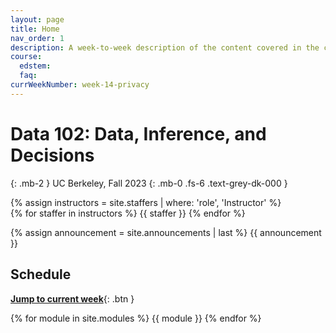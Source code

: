 ```yaml
---
layout: page
title: Home
nav_order: 1
description: A week-to-week description of the content covered in the course.
course:
  edstem: 
  faq: 
currWeekNumber: week-14-privacy
---
```


# Data 102: Data, Inference, and Decisions

{: .mb-2 }
UC Berkeley, Fall 2023
{: .mb-0 .fs-6 .text-grey-dk-000 }


<!-- [Ed](https://edstem.org/){:target="_blank" .btn .btn-ed .mr-1 }
[Datahub](http://data102.datahub.berkeley.edu/){:target="_blank" .btn .btn-datahub .mr-1 }
[Gradescope](https://www.gradescope.com/){:target="_blank" .btn .btn-gradescope .mr-1 }
[Extenuating Circumstances](https://forms.gle/GRREdhkik6bKm9bJA){:target="_blank .btn .btn-blue .mr-1} -->

<div>
{% assign instructors = site.staffers | where: 'role', 'Instructor' %}
  <div class="role">
    {% for staffer in instructors %}
    {{ staffer }}
    {% endfor %}
  </div>
</div>

<!-- {: .highlight }
> Welcome to Data 102!  -->
{% assign announcement = site.announcements | last %}
{{ announcement }}


<a name="schedule"></a>
## Schedule
[**Jump to current week**](#{{page.currWeekNumber}}){: .btn }

{% for module in site.modules %}
{{ module }}
{% endfor %}

<!-- <script src="resources/assets/darkmode.js"></script>
<script>
  const toggleDarkMode = document.querySelector('.js-toggle-dark-mode');

  jtd.addEvent(toggleDarkMode, 'click', function(){
    if (jtd.getTheme() === 'custom_dark') {
      jtd.setTheme('light');
      localStorage.setItem("darkMode", 0);
      toggleDarkMode.innerHTML = "Toggle Dark Mode";
      toggleDarkMode.classList.add('dm-btn');
        toggleDarkMode.classList.remove('dm-dark-btn');
    } else {
      jtd.setTheme('custom_dark');
      localStorage.setItem("darkMode", 1);
      toggleDarkMode.innerHTML = "Return to the Light";
      toggleDarkMode.classList.add('dm-dark-btn');
      toggleDarkMode.classList.remove('dm-btn');
    }
  });

    window.addEventListener("DOMContentLoaded", (event) => {
      onLoad();
  });
</script> -->

